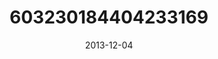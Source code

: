 ---
title: "603230184404233169"
image: "2013-12-04 15.17.43 603230184404233169_46248401"
date: "2013-12-04"
type: "photo"
---